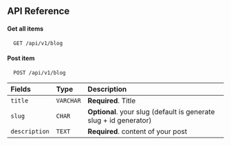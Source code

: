 
## API Reference

#### Get all items

```http
  GET /api/v1/blog
```


#### Post item

```http
  POST /api/v1/blog
```

| Fields | Type     | Description                |
| :-------- | :------- | :------------------------- |
| `title` | `VARCHAR` | **Required**. Title |
| `slug` | `CHAR` | **Optional**. your slug (default is generate slug + id generator) |
| `description` | `TEXT` | **Required**. content of your post |


